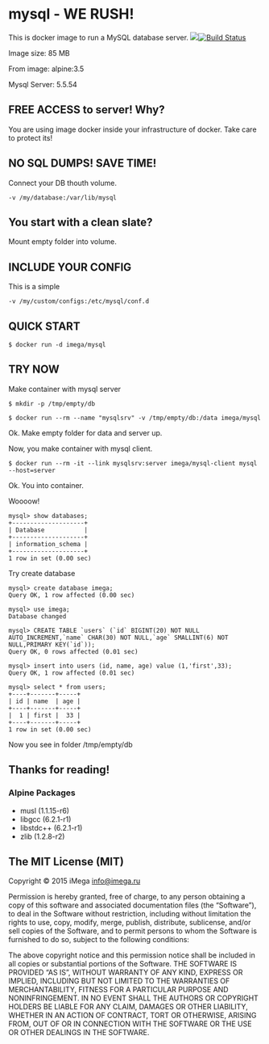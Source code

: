# mysql - WE RUSH!

This is docker image to run a MySQL database server.
[![](https://images.microbadger.com/badges/image/imega/mysql.svg)](http://microbadger.com/images/imega/mysql "Get your own image badge on microbadger.com")[![Build Status](https://travis-ci.org/imega-docker/mysql.svg?branch=master)](https://travis-ci.org/imega-docker/mysql)

Image size: 85 MB

From image: alpine:3.5

Mysql Server: 5.5.54

## FREE ACCESS to server! Why?

You are using image docker inside your infrastructure of docker. Take care to protect its!

## NO SQL DUMPS! SAVE TIME!
Connect your DB thouth volume.

```
-v /my/database:/var/lib/mysql
```

## You start with a clean slate?
Mount empty folder into volume.

## INCLUDE YOUR CONFIG
This is a simple

```
-v /my/custom/configs:/etc/mysql/conf.d
```

## QUICK START
```
$ docker run -d imega/mysql
```

## TRY NOW
Make container with mysql server

```
$ mkdir -p /tmp/empty/db

$ docker run --rm --name "mysqlsrv" -v /tmp/empty/db:/data imega/mysql

```
Ok. Make empty folder for data and server up.

Now, you make container with mysql client.

```
$ docker run --rm -it --link mysqlsrv:server imega/mysql-client mysql --host=server
```

Ok. You into container.

Woooow!

```
mysql> show databases;
+--------------------+
| Database           |
+--------------------+
| information_schema |
+--------------------+
1 row in set (0.00 sec)
```

Try create database

```
mysql> create database imega;
Query OK, 1 row affected (0.00 sec)

mysql> use imega;
Database changed

mysql> CREATE TABLE `users` (`id` BIGINT(20) NOT NULL AUTO_INCREMENT,`name` CHAR(30) NOT NULL,`age` SMALLINT(6) NOT NULL,PRIMARY KEY(`id`));
Query OK, 0 rows affected (0.01 sec)

mysql> insert into users (id, name, age) value (1,'first',33);
Query OK, 1 row affected (0.01 sec)

mysql> select * from users;
+----+-------+-----+
| id | name  | age |
+----+-------+-----+
|  1 | first |  33 |
+----+-------+-----+
1 row in set (0.00 sec)

```

Now you see in folder /tmp/empty/db

## Thanks for reading!

### Alpine Packages
  - musl (1.1.15-r6)
  - libgcc (6.2.1-r1)
  - libstdc++ (6.2.1-r1)
  - zlib (1.2.8-r2)

## The MIT License (MIT)

Copyright © 2015 iMega <info@imega.ru>

Permission is hereby granted, free of charge, to any person obtaining a copy of this software and associated documentation files (the “Software”), to deal in the Software without restriction, including without limitation the rights to use, copy, modify, merge, publish, distribute, sublicense, and/or sell copies of the Software, and to permit persons to whom the Software is furnished to do so, subject to the following conditions:

The above copyright notice and this permission notice shall be included in all copies or substantial portions of the Software.
THE SOFTWARE IS PROVIDED “AS IS”, WITHOUT WARRANTY OF ANY KIND, EXPRESS OR IMPLIED, INCLUDING BUT NOT LIMITED TO THE WARRANTIES OF MERCHANTABILITY, FITNESS FOR A PARTICULAR PURPOSE AND NONINFRINGEMENT. IN NO EVENT SHALL THE AUTHORS OR COPYRIGHT HOLDERS BE LIABLE FOR ANY CLAIM, DAMAGES OR OTHER LIABILITY, WHETHER IN AN ACTION OF CONTRACT, TORT OR OTHERWISE, ARISING FROM, OUT OF OR IN CONNECTION WITH THE SOFTWARE OR THE USE OR OTHER DEALINGS IN THE SOFTWARE.
